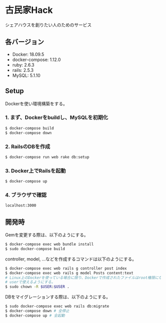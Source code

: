 # 古民家Hack
シェアハウスを創りたい人のためのサービス

## 各バージョン
- Docker: 18.09.5
- docker-compose: 1.12.0
- ruby: 2.6.3
- rails: 2.5.3
- MySQL: 5.1.10

## Setup
Dockerを使い環境構築をする。
### 1. まず、Dockerをbuildし、MySQLを初期化
```sh
$ docker-compose build
$ docker-compose down
```
### 2. RailsのDBを作成
```sh
$ docker-compose run web rake db:setup
```
### 3. Docker上でRailsを起動
```sh
$ docker-compose up
```
### 4. ブラウザで確認
```
localhost:3000
```

## 開発時
Gemを変更する際は、以下のようにする。
```sh
$ docker-compose exec web bundle install
$ sudo docker-compose build
```
controller, model, ...などを作成するコマンドは以下のようにする。
```sh
$ docker-compose exec web rails g controller post index
$ docker-compose exec web rails g model Posts content:text
# Linux上のDockerを使っている場合に限り、Dockerで作成されたファイルはroot権限になるので、
# userで使えるようにする。
$ sudo chown -R $USER:$USER .
```
DBをマイグレーションする際は、以下のようにする。
```sh
$ sudo docker-compose exec web rails db:migrate
$ docker-compose down # 全停止
$ docker-compose up # 全起動
```